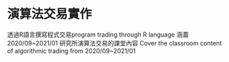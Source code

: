 # 演算法交易實作
透過R語言撰寫程式交易program trading through R language
涵蓋2020/09~2021/01 研究所演算法交易的課堂內容
Cover the classroom content of algorithmic trading from 2020/09~2021/01
